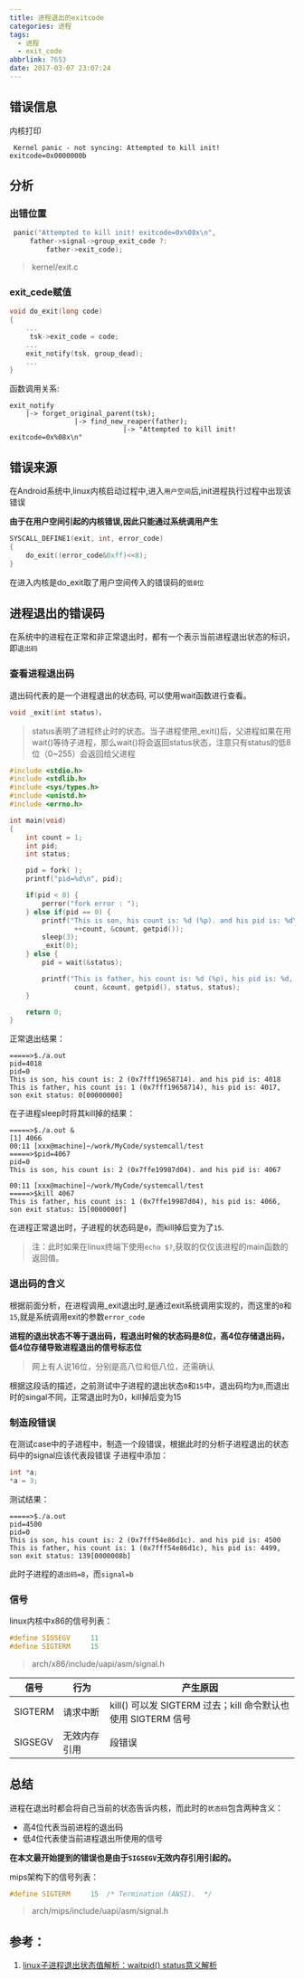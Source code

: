 ```yaml
---
title: 进程退出的exitcode
categories: 进程
tags:
  - 进程
  - exit_code
abbrlink: 7653
date: 2017-03-07 23:07:24
---
```


## 错误信息

内核打印

```
 Kernel panic - not syncing: Attempted to kill init! exitcode=0x0000000b
```
<!---more--->
## 分析

### 出错位置

``` C
 panic("Attempted to kill init! exitcode=0x%08x\n",
     father->signal->group_exit_code ?:
         father->exit_code);
```
> kernel/exit.c

### exit_cede赋值

``` C
void do_exit(long code)
{
	...
	 tsk->exit_code = code;
	...
	exit_notify(tsk, group_dead);
	...
}
```

函数调用关系:
```
exit_notify
	|-> forget_original_parent(tsk);
				|-> find_new_reaper(father);
							|-> "Attempted to kill init! exitcode=0x%08x\n"
```

## 错误来源

在Android系统中,linux内核启动过程中,进入`用户空间`后,init进程执行过程中出现该错误

**由于在用户空间引起的内核错误,因此只能通过系统调用产生**

``` C
SYSCALL_DEFINE1(exit, int, error_code)
{
    do_exit((error_code&0xff)<<8);
}
```
在进入内核是do_exit取了用户空间传入的错误码的`低8位`

## 进程退出的错误码

在系统中的进程在正常和非正常退出时，都有一个表示当前进程退出状态的标识，即`退出码`

### 查看进程退出码

退出码代表的是一个进程退出的状态码, 可以使用wait函数进行查看。
``` C
void _exit(int status)，
```
>status表明了进程终止时的状态。当子进程使用_exit()后，父进程如果在用wait()等待子进程，那么wait()将会返回status状态，注意只有status的低8位（0~255）会返回给父进程

``` c
#include <stdio.h>
#include <stdlib.h>
#include <sys/types.h>
#include <unistd.h>
#include <errno.h>

int main(void)
{
    int count = 1;
    int pid;
    int status;

    pid = fork( );
    printf("pid=%d\n", pid);

    if(pid < 0) {
        perror("fork error : ");
    } else if(pid == 0) {
        printf("This is son, his count is: %d (%p). and his pid is: %d\n",
                ++count, &count, getpid());
        sleep(3);
        _exit(0);
    } else {
        pid = wait(&status);

        printf("This is father, his count is: %d (%p), his pid is: %d, son exit status: %d[%08x]\n",
                count, &count, getpid(), status, status);
    }

    return 0;
}
```
正常退出结果：
``` shell
=====>$./a.out
pid=4018
pid=0
This is son, his count is: 2 (0x7fff19658714). and his pid is: 4018
This is father, his count is: 1 (0x7fff19658714), his pid is: 4017, son exit status: 0[00000000]
```
在子进程sleep时将其kill掉的结果：
``` shell
=====>$./a.out &
[1] 4066
00:11 [xxx@machine]~/work/MyCode/systemcall/test
=====>$pid=4067
pid=0
This is son, his count is: 2 (0x7ffe19987d04). and his pid is: 4067

00:11 [xxx@machine]~/work/MyCode/systemcall/test
=====>$kill 4067
This is father, his count is: 1 (0x7ffe19987d04), his pid is: 4066, son exit status: 15[0000000f]
```
在进程正常退出时，子进程的状态码是`0`，而kill掉后变为了`15`.

>注：此时如果在linux终端下使用`echo $?`,获取的仅仅该进程的main函数的返回值。

### 退出码的含义

根据前面分析，在进程调用_exit退出时,是通过exit系统调用实现的，而这里的`0`和`15`,就是系统调用exit的参数`error_code`

**进程的退出状态不等于退出码，程退出时候的状态码是8位，高4位存储退出码，低4位存储导致进程退出的信号标志位**

>网上有人说16位，分别是高八位和低八位，还需确认

根据这段话的描述，之前测试中子进程的退出状态`0`和`15`中，退出码均为`0`,而退出时的singal不同，正常退出时为0，kill掉后变为15

### 制造段错误

在测试case中的子进程中，制造一个段错误，根据此时的分析子进程退出的状态码中的signal应该代表段错误
子进程中添加：
``` C
int *a;
*a = 3;
```
测试结果：
``` shell
=====>$./a.out
pid=4500
pid=0
This is son, his count is: 2 (0x7fff54e86d1c). and his pid is: 4500
This is father, his count is: 1 (0x7fff54e86d1c), his pid is: 4499, son exit status: 139[0000008b]
```
此时子进程的`退出码=8`，而`signal=b`

### 信号

linux内核中x86的信号列表：
``` C
#define SIGSEGV     11
#define SIGTERM     15
```
>arch/x86/include/uapi/asm/signal.h

| 信号 | 行为 | 产生原因 |
| ---- | ---- | --- |
| SIGTERM | 请求中断 | kill() 可以发 SIGTERM 过去；kill 命令默认也使用 SIGTERM 信号 |
| SIGSEGV | 无效内存引用| 段错误|

## 总结

进程在退出时都会将自己当前的状态告诉内核，而此时的`状态码`包含两种含义：

* 高4位代表当前进程的退出码
* 低4位代表使当前进程退出所使用的信号

**在本文最开始提到的错误也是由于`SIGSEGV`无效内存引用引起的。**

mips架构下的信号列表：

``` C
#define SIGTERM     15  /* Termination (ANSI).  */
```
>arch/mips/include/uapi/asm/signal.h

## 参考：

1. [ linux子进程退出状态值解析：waitpid() status意义解析](http://blog.csdn.net/eqiang8271/article/details/8225468)
